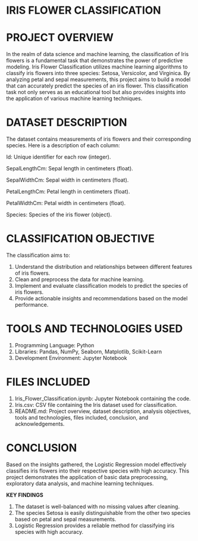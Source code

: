 # IRIS FLOWER CLASSIFICATION
# PROJECT OVERVIEW
In the realm of data science and machine learning, the classification of Iris flowers is a fundamental task that demonstrates the power of predictive modeling. Iris Flower Classification utilizes machine learning algorithms to classify iris flowers into three species: Setosa, Versicolor, and Virginica. By analyzing petal and sepal measurements, this project aims to build a model that can accurately predict the species of an iris flower. This classification task not only serves as an educational tool but also provides insights into the application of various machine learning techniques.

# DATASET DESCRIPTION
The dataset contains measurements of iris flowers and their corresponding species. Here is a description of each column:

Id: Unique identifier for each row (integer).

SepalLengthCm: Sepal length in centimeters (float).

SepalWidthCm: Sepal width in centimeters (float).

PetalLengthCm: Petal length in centimeters (float).

PetalWidthCm: Petal width in centimeters (float).

Species: Species of the iris flower (object).

# CLASSIFICATION OBJECTIVE

The classification aims to:

1. Understand the distribution and relationships between different features of iris flowers.
2. Clean and preprocess the data for machine learning.
3. Implement and evaluate classification models to predict the species of iris flowers.
4. Provide actionable insights and recommendations based on the model performance.

# TOOLS AND TECHNOLOGIES USED

1. Programming Language: Python
2. Libraries: Pandas, NumPy, Seaborn, Matplotlib, Scikit-Learn
3. Development Environment: Jupyter Notebook

# FILES INCLUDED

1. Iris_Flower_Classification.ipynb: Jupyter Notebook containing the code.
2. Iris.csv: CSV file containing the Iris dataset used for classification.
3. README.md: Project overview, dataset description, analysis objectives, tools and technologies, files included, conclusion, and acknowledgements.

# CONCLUSION
Based on the insights gathered, the Logistic Regression model effectively classifies iris flowers into their respective species with high accuracy. This project demonstrates the application of basic data preprocessing, exploratory data analysis, and machine learning techniques.

**KEY FINDINGS**
1. The dataset is well-balanced with no missing values after cleaning.
2. The species Setosa is easily distinguishable from the other two species based on petal and sepal measurements.
3. Logistic Regression provides a reliable method for classifying iris species with high accuracy.

